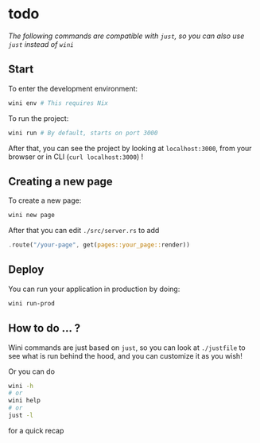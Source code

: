 # todo

*The following commands are compatible with `just`, so you can also use `just` instead of `wini`*

## Start

To enter the development environment: 
```sh
wini env # This requires Nix
```

To run the project:
```sh
wini run # By default, starts on port 3000
```

After that, you can see the project by looking at `localhost:3000`, from your browser or in CLI (`curl localhost:3000`) !


## Creating a new page

To create a new page:
```sh
wini new page
```

After that you can edit `./src/server.rs` to add
```rs
.route("/your-page", get(pages::your_page::render))
```


## Deploy

You can run your application in production by doing:
```sh
wini run-prod
```


## How to do ... ?

Wini commands are just based on `just`, so you can look at `./justfile` to see what is run behind the hood, and you can customize it as you wish!

Or you can do 
```sh
wini -h
# or
wini help
# or
just -l
```
for a quick recap
